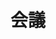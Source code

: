 ---
title: 会議
description: 会议
kana: かいぎ
pronunciation: kaigi
tone: 平板型
type: 名词
pubDate: 2024-07-01 00:00:05
---